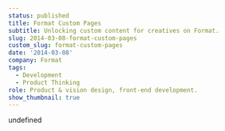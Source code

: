 ```yaml
---
status: published
title: Format Custom Pages
subtitle: Unlocking custom content for creatives on Format.
slug: 2014-03-08-format-custom-pages
custom_slug: format-custom-pages
date: '2014-03-08'
company: Format
tags:
  - Development
  - Product Thinking
role: Product & vision design, front-end development.
show_thumbnail: true
---
```

undefined